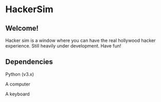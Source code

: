# HackerSim

## Welcome!

Hacker sim is a window where you can have the real hollywood hacker experience. Still heavily under development. Have fun!

## Dependencies

Python (v3.x)

A computer

A keyboard
